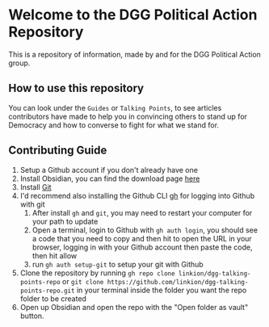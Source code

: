 # Welcome to the DGG Political Action Repository

This is a repository of information, made by and for the DGG Political Action group.

## How to use this repository

You can look under the `Guides` or `Talking Points`, to see articles contributors have made to help you in convincing others to stand up for Democracy and how to converse to fight for what we stand for.

## Contributing Guide

1. Setup a Github account if you don't already have one
2. Install Obsidian, you can find the download page [here](https://obsidian.md/download)
3. Install [Git](https://github.com/git-guides/install-git)
4. I'd recommend also installing the Github CLI [gh](https://cli.github.com/) for logging into Github with git
	1. After install `gh` and `git`, you may need to restart your computer for your path to update
	2. Open a terminal, login to Github with `gh auth login`, you should see a code that you need to copy and then hit <Enter> to open the URL in your browser, logging in with your Github account then paste the code, then hit allow
	3. run `gh auth setup-git` to setup your git with Github
5. Clone the repository by running `gh repo clone linkion/dgg-talking-points-repo` or `git clone https://github.com/linkion/dgg-talking-points-repo.git` in your terminal inside the folder you want the repo folder to be created
6. Open up Obsidian and open the repo with the "Open folder as vault" button.